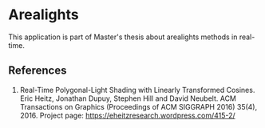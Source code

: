# Arealights

This application is part of Master's thesis about arealights methods in
real-time.

## References

1. Real-Time Polygonal-Light Shading with Linearly Transformed Cosines.
   Eric Heitz, Jonathan Dupuy, Stephen Hill and David Neubelt.
   ACM Transactions on Graphics (Proceedings of ACM SIGGRAPH 2016) 35(4), 2016.
   Project page: https://eheitzresearch.wordpress.com/415-2/
